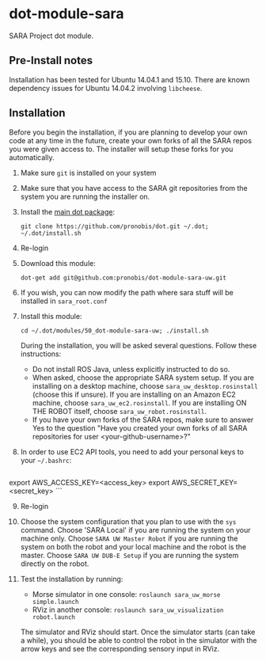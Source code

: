 # dot-module-sara
SARA Project dot module.

## Pre-Install notes

Installation has been tested for Ubuntu 14.04.1 and 15.10. There are known dependency issues for Ubuntu 14.04.2 involving `libcheese`.

## Installation

Before you begin the installation, if you are planning to develop your own code at any time in the future, create your own forks of all the SARA repos you were given access to. The installer will setup these forks for you automatically.

1. Make sure `git` is installed on your system

2. Make sure that you have access to the SARA git repositories from the system you are running the installer on.

3. Install the [main dot package](https://github.com/pronobis/dot):
    ```
    git clone https://github.com/pronobis/dot.git ~/.dot; ~/.dot/install.sh
    ```

4. Re-login

5. Download this module:
    ```
    dot-get add git@github.com:pronobis/dot-module-sara-uw.git
    ```

6. If you wish, you can now modify the path where sara stuff will be installed in `sara_root.conf`

7. Install this module:
    ```
    cd ~/.dot/modules/50_dot-module-sara-uw; ./install.sh
    ```
    During the installation, you will be asked several questions. Follow these instructions:
    - Do not install ROS Java, unless explicitly instructed to do so.
    - When asked, choose the appropriate SARA system setup. If you are installing on a desktop machine, choose `sara_uw_desktop.rosinstall` (choose this if unsure). If you are installing on an Amazon EC2 machine, choose `sara_uw_ec2.rosinstall`. If you are installing ON THE ROBOT itself, choose `sara_uw_robot.rosinstall`.
    - If you have your own forks of the SARA repos, make sure to answer Yes to the question "Have you created your own forks of all SARA repositories for user \<your-github-username>?"

8. In order to use EC2 API tools, you need to add your personal keys to your `~/.bashrc`:
    ```
export AWS_ACCESS_KEY=<access_key>
export AWS_SECRET_KEY=<secret_key>
    ```

9. Re-login

10. Choose the system configuration that you plan to use with the `sys` command. Choose 'SARA Local' if you are running the system on your machine only. Choose `SARA UW Master Robot` if you are running the system on both the robot and your local machine and the robot is the master. Choose `SARA UW DUB-E Setup` if you are running the system directly on the robot.

11. Test the installation by running:
    * Morse simulator in one console: `roslaunch sara_uw_morse simple.launch`
    * RViz in another console: `roslaunch sara_uw_visualization robot.launch`

    The simulator and RViz should start. Once the simulator starts (can take a while), you should be able to control the robot in the simulator with the arrow keys and see the corresponding sensory input in RViz.
